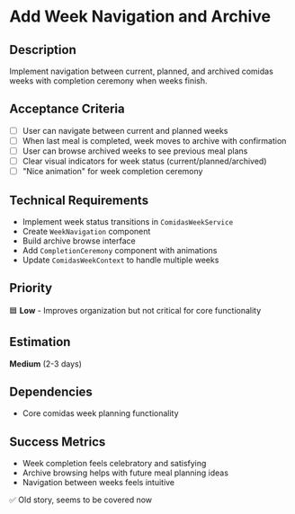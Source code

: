 # Add Week Navigation and Archive

## Description
Implement navigation between current, planned, and archived comidas weeks with completion ceremony when weeks finish.

## Acceptance Criteria
- [ ] User can navigate between current and planned weeks
- [ ] When last meal is completed, week moves to archive with confirmation
- [ ] User can browse archived weeks to see previous meal plans
- [ ] Clear visual indicators for week status (current/planned/archived)
- [ ] "Nice animation" for week completion ceremony

## Technical Requirements
- Implement week status transitions in `ComidasWeekService`
- Create `WeekNavigation` component
- Build archive browse interface
- Add `CompletionCeremony` component with animations
- Update `ComidasWeekContext` to handle multiple weeks

## Priority
🟦 **Low** - Improves organization but not critical for core functionality

## Estimation
**Medium** (2-3 days)

## Dependencies
- Core comidas week planning functionality

## Success Metrics
- Week completion feels celebratory and satisfying
- Archive browsing helps with future meal planning ideas
- Navigation between weeks feels intuitive

✅ Old story, seems to be covered now